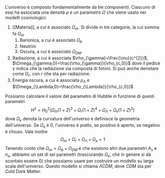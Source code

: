 L'universo è composto fondamentalmente da tre componenti. Ciascuno di essi ha associata una densità $\rho$ e un parametro $\Omega$ che viene usato nei modelli cosmologici:
1. [[Materia]], a cui è associato $\Omega_{m}$. Si divide in tre categorie, la cui somma fa $\Omega_{m}$
	1. Barionica, a cui è associato $\Omega_{b}$
	2. Neutrini
	3. Oscura, a cui è associato $\Omega_{DM}$
2. Radiazione, a cui è associata $\rho_{\gamma}=\frac{\mu}{c^{2}}$, $\Omega_{\gamma,0}=\frac{\rho_{\gamma}}{\rho_{c,0}}$ dove il pedice $\gamma$ indica che la radiazione sia composta di fotoni. Si può anche denotare come $\Omega_{r}$, con $r$ che sta per radiazione.
3. Energia oscura, a cui è associata $\rho_{\Lambda}$ e $\Omega_{\Lambda,0}=\frac{\rho_{\Lambda}}{\rho_{c,0}}$ 

Possiamo calcolare il valore del parametro di Hubble in funzione di questi parametri
$$H^{2}=H_{0}^{2}(\Omega_{m}(1+Z)^{3}+\Omega_{r}(1+Z)^{4}+\Omega_{\Lambda}+\Omega_{\kappa}(1+Z)^{2})$$
dove $\Omega_{\kappa}$ denota la curvatura dell'universo e definisce la geometria dell'universo. Se $\Omega_{\kappa}$ è 0, l'universo è piatto, se positivo è aperto, se negativo è chiuso. Vale inoltre
$$\Omega_{m}+\Omega_{r}+\Omega_{\Lambda}+\Omega_{\kappa}=1$$
Tenendo conto che $\Omega_{m}=\Omega_{b}+\Omega_{DM}$ e che esistono altri due parametri $A_{s}$ e $n_{s}$, abbiamo un set di sei parametri (trascurando $\Omega_{\kappa}$, che in genere si dà scontato essere 0) che possiamo usare per costruire un modello su larga scala dell'universo. Questo modello si chiama $\Lambda CDM$, dove $CDM$ sta per *Cold Dark Matter*.